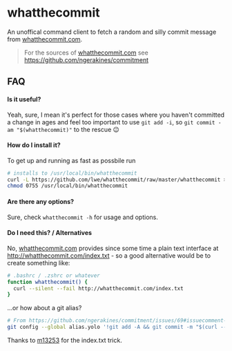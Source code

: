 whatthecommit
=============

An unoffical command client to fetch a random and silly commit message from
[whatthecommit.com][wtc].

> For the sources of [whatthecommit.com][wtc] see
> https://github.com/ngerakines/commitment

FAQ
---

#### Is it useful?

Yeah, sure, I mean it's perfect for those cases where you
haven't committed a change in ages and feel too important to use
`git add -i`, so `git commit -am "$(whatthecommit)"` to the rescue :wink:

#### How do I install it?

To get up and running as fast as possbile run

```bash
# installs to /usr/local/bin/whatthecommit
curl -L https://github.com/lwe/whatthecommit/raw/master/whatthecommit >/usr/local/bin/whatthecommit
chmod 0755 /usr/local/bin/whatthecommit
```

#### Are there any options?

Sure, check `whatthecommit -h` for usage and options.

#### Do I need this? / Alternatives

No, [whatthecommit.com][wtc] provides since some time a
plain text interface at http://whatthecommit.com/index.txt - so a good
alternative would be to create something like:

```bash
# .bashrc / .zshrc or whatever
function whatthecommit() {
  curl --silent --fail http://whatthecommit.com/index.txt
}
```

...or how about a git alias?

```bash
# From https://github.com/ngerakines/commitment/issues/69#issuecomment-91053061
git config --global alias.yolo '!git add -A && git commit -m "$(curl --silent --fail http://whatthecommit.com/index.txt)"'
```

Thanks to [m13253](https://github.com/m13253) for the index.txt trick.

[wtc]: http://whatthecommit.com/
